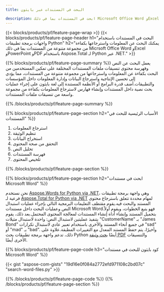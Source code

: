 ```yaml
---
title: البحث في المستندات عبر بايثون

description: ابحث في المستندات بما في ذلك Microsoft Office Word وExcel وPowerPoint وPDF عبر تطبيق Python الخاص بك. ابحث عن المستندات عبر الإنترنت من خلال التطبيق.
---
```


{{< blocks/products/pf/feature-page-wrap >}}
{{< blocks/products/pf/feature-page-header h1="البحث في المستندات باستخدام واجهات برمجة تطبيقات Python" h2="يمكنك البحث عن المعلومات واسترجاعها بكفاءة من مجموعة متنوعة من المستندات بما في ذلك Micrsoft Office Word وExcel وPowerPoint وPDF باستخدام Aspose.Total لـ Python عبر .NET." >}}

{{% blocks/products/pf/feature-page-summary %}}
يعمل البحث عن النص وفهرسة محتوى تنسيقات ملفات المستندات المختلفة على تمكين المستخدمين من البحث بكفاءة عن المعلومات واسترجاعها من مجموعة متنوعة من المستندات، مما يؤدي إلى تحسين الإنتاجية واسترجاع البيانات وإدارة المعلومات داخل المؤسسات والتطبيقات.أضف قدرة البرامج أو الأنظمة المستندة إلى لغة بايثون على إجراء عمليات بحث نصية داخل المستندات وإنشاء فهارس لاسترجاع المعلومات بكفاءة من مجموعة واسعة من تنسيقات ملفات المستندات.

{{% /blocks/products/pf/feature-page-summary  %}}

{{% blocks/products/pf/feature-page-section  h2="الأسباب الرئيسية للبحث في المستندات" %}}

1. استرجاع المعلومات
1. تنظيم الوثيقة
1. استخراج البيانات
1. التحقق من صحة المحتوى
1. تحليل النص
1. فهرسة المستندات
1. تلخيص المحتوى

{{% /blocks/products/pf/feature-page-section %}}

{{% blocks/products/pf/feature-page-section  h2="ابحث في مستندات Microsoft Word" %}}

نحن نستخدم [Aspose.Words for Python via .NET](https://products.aspose.com/words/python-net/)، وهي واجهة برمجة تطبيقات فرعية لـ [Aspose.Total for Python via .NET](https://products.aspose.com/total/python-net/) لمهام محددة تتعلق باسترجاع محتوى المستند والبحث فيه.يقوم مقتطف التعليمات البرمجية التالي بإجراء عمليات استبدال النص وعمليات البحث داخل مستندات Microsoft Word.فهو يتبع الخطوات، ويقوم أولاً بتحميل المستند وإنشاء أداة إنشاء المستندات لمعالجة المحتوى المحتمل.بعد ذلك، يقوم بتنفيذ عمليتين لاستبدال النص: واحدة لاستبدال مثيلات "CustomerName" بـ "James Bond" في جميع أنحاء المستند والأخرى باستخدام تعبير عادي لاستبدال تكرارات "sad" أو "mad" بـ "bad". وأخيرًا، يتم حفظ المستند المعدل مع التغييرات المطبقة.علاوة على ذلك، تدعم واجهة برمجة تطبيقات بحث Python أيضًا [بحث وثيقة PDF](https://products.aspose.com/total/python-net/search/pdf/) والتنسيقات الأخرى أيضًا.

{{% blocks/products/pf/feature-page-code h3="كود بايثون للبحث في مستندات Microsoft Word" %}}

{{< gist "aspose-com-gists" "19d16e0f084a2772efd971108c2bd07c" "search-word-files.py" >}}

{{% /blocks/products/pf/feature-page-code  %}}
{{% /blocks/products/pf/feature-page-section %}}